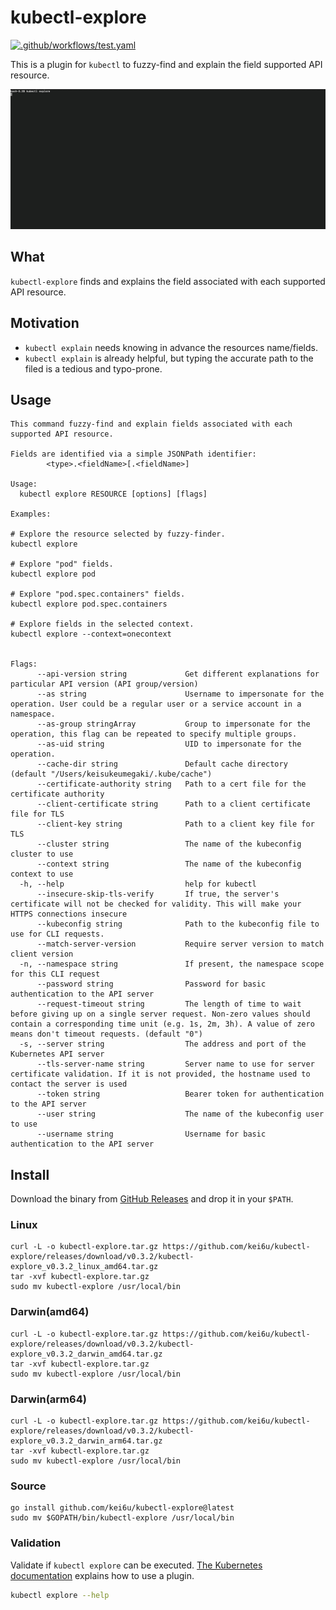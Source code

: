 # kubectl-explore

[![.github/workflows/test.yaml](https://github.com/kei6u/kubectl-explore/actions/workflows/go_test.yaml/badge.svg)](https://github.com/kei6u/kubectl-explore/actions/workflows/go_test.yaml)

This is a plugin for `kubectl` to fuzzy-find and explain the field supported API resource.

![demo](./demo.gif)

## What

`kubectl-explore` finds and explains the field associated with each supported API resource.

## Motivation

- `kubectl explain` needs knowing in advance the resources name/fields.
- `kubectl explain` is already helpful, but typing the accurate path to the filed is a tedious and typo-prone.

## Usage

```
This command fuzzy-find and explain fields associated with each supported API resource.

Fields are identified via a simple JSONPath identifier:
        <type>.<fieldName>[.<fieldName>]

Usage:
  kubectl explore RESOURCE [options] [flags]

Examples:

# Explore the resource selected by fuzzy-finder.
kubectl explore

# Explore "pod" fields.
kubectl explore pod

# Explore "pod.spec.containers" fields.
kubectl explore pod.spec.containers

# Explore fields in the selected context.
kubectl explore --context=onecontext


Flags:
      --api-version string             Get different explanations for particular API version (API group/version)
      --as string                      Username to impersonate for the operation. User could be a regular user or a service account in a namespace.
      --as-group stringArray           Group to impersonate for the operation, this flag can be repeated to specify multiple groups.
      --as-uid string                  UID to impersonate for the operation.
      --cache-dir string               Default cache directory (default "/Users/keisukeumegaki/.kube/cache")
      --certificate-authority string   Path to a cert file for the certificate authority
      --client-certificate string      Path to a client certificate file for TLS
      --client-key string              Path to a client key file for TLS
      --cluster string                 The name of the kubeconfig cluster to use
      --context string                 The name of the kubeconfig context to use
  -h, --help                           help for kubectl
      --insecure-skip-tls-verify       If true, the server's certificate will not be checked for validity. This will make your HTTPS connections insecure
      --kubeconfig string              Path to the kubeconfig file to use for CLI requests.
      --match-server-version           Require server version to match client version
  -n, --namespace string               If present, the namespace scope for this CLI request
      --password string                Password for basic authentication to the API server
      --request-timeout string         The length of time to wait before giving up on a single server request. Non-zero values should contain a corresponding time unit (e.g. 1s, 2m, 3h). A value of zero means don't timeout requests. (default "0")
  -s, --server string                  The address and port of the Kubernetes API server
      --tls-server-name string         Server name to use for server certificate validation. If it is not provided, the hostname used to contact the server is used
      --token string                   Bearer token for authentication to the API server
      --user string                    The name of the kubeconfig user to use
      --username string                Username for basic authentication to the API server
```

## Install

Download the binary from [GitHub Releases](https://github.com/kei6u/kubectl-explore/releases) and drop it in your `$PATH`.

### Linux

```shell
curl -L -o kubectl-explore.tar.gz https://github.com/kei6u/kubectl-explore/releases/download/v0.3.2/kubectl-explore_v0.3.2_linux_amd64.tar.gz
tar -xvf kubectl-explore.tar.gz
sudo mv kubectl-explore /usr/local/bin
```

### Darwin(amd64)

```shell
curl -L -o kubectl-explore.tar.gz https://github.com/kei6u/kubectl-explore/releases/download/v0.3.2/kubectl-explore_v0.3.2_darwin_amd64.tar.gz
tar -xvf kubectl-explore.tar.gz
sudo mv kubectl-explore /usr/local/bin
```

### Darwin(arm64)

```shell
curl -L -o kubectl-explore.tar.gz https://github.com/kei6u/kubectl-explore/releases/download/v0.3.2/kubectl-explore_v0.3.2_darwin_arm64.tar.gz
tar -xvf kubectl-explore.tar.gz
sudo mv kubectl-explore /usr/local/bin
```

### Source

```shell
go install github.com/kei6u/kubectl-explore@latest
sudo mv $GOPATH/bin/kubectl-explore /usr/local/bin
```

### Validation

Validate if `kubectl explore` can be executed.
[The Kubernetes documentation](https://kubernetes.io/docs/tasks/extend-kubectl/kubectl-plugins/#using-a-plugin) explains how to use a plugin.

```bash
kubectl explore --help
```
